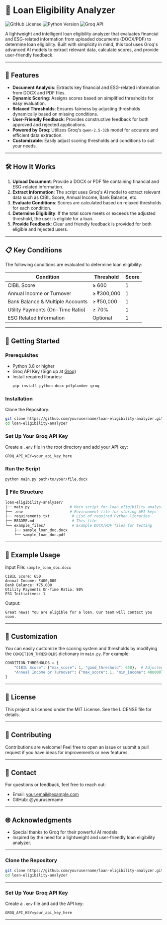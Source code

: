 
# 🏦 **Loan Eligibility Analyzer**

![GitHub License](https://img.shields.io/badge/license-MIT-blue.svg) ![Python Version](https://img.shields.io/badge/python-3.8%20%7C%203.9%20%7C%203.10-blue) ![Groq API](https://img.shields.io/badge/Groq-API-green)

A lightweight and intelligent loan eligibility analyzer that evaluates financial and ESG-related information from uploaded documents (DOCX/PDF) to determine loan eligibility. Built with simplicity in mind, this tool uses Groq's advanced AI models to extract relevant data, calculate scores, and provide user-friendly feedback.

---

## 🌟 **Features**

- **Document Analysis**: Extracts key financial and ESG-related information from DOCX and PDF files.
- **Dynamic Scoring**: Assigns scores based on simplified thresholds for easy evaluation.
- **Relaxed Thresholds**: Ensures fairness by adjusting thresholds dynamically based on missing conditions.
- **User-Friendly Feedback**: Provides constructive feedback for both approved and rejected applications.
- **Powered by Groq**: Utilizes Groq's `qwen-2.5-32b` model for accurate and efficient data extraction.
- **Customizable**: Easily adjust scoring thresholds and conditions to suit your needs.

---

## 🛠️ **How It Works**

1. **Upload Document**: Provide a DOCX or PDF file containing financial and ESG-related information.
2. **Extract Information**: The script uses Groq's AI model to extract relevant data such as CIBIL Score, Annual Income, Bank Balance, etc.
3. **Evaluate Conditions**: Scores are calculated based on relaxed thresholds for each condition.
4. **Determine Eligibility**: If the total score meets or exceeds the adjusted threshold, the user is eligible for a loan.
5. **Provide Feedback**: Clear and friendly feedback is provided for both eligible and rejected users.

---

## 📋 **Key Conditions**

The following conditions are evaluated to determine loan eligibility:

| **Condition**                  | **Threshold**           | **Score** |
|--------------------------------|-------------------------|-----------|
| CIBIL Score                    | ≥ 600                  | 1         |
| Annual Income or Turnover      | ≥ ₹300,000             | 1         |
| Bank Balance & Multiple Accounts | ≥ ₹50,000            | 1         |
| Utility Payments (On-Time Ratio) | ≥ 70%                | 1         |
| ESG Related Information        | Optional               | 1         |

---

## 🚀 **Getting Started**

### **Prerequisites**

- Python 3.8 or higher
- Groq API Key (Sign up at [Groq](https://groq.com))
- Install required libraries:
  ```bash
  pip install python-docx pdfplumber groq
  ```

### **Installation**

Clone the Repository:
```bash
git clone https://github.com/yourusername/loan-eligibility-analyzer.git
cd loan-eligibility-analyzer
```

### **Set Up Your Groq API Key**

Create a `.env` file in the root directory and add your API key:
```plaintext
GROQ_API_KEY=your_api_key_here
```

### **Run the Script**
```bash
python main.py path/to/your/file.docx
```

### **📂 File Structure**
```bash
loan-eligibility-analyzer/
├── main.py                  # Main script for loan eligibility analysis
├── .env                     # Environment file for storing API keys
├── requirements.txt          # List of required Python libraries
├── README.md                 # This file
└── example_files/            # Example DOCX/PDF files for testing
    ├── sample_loan_doc.docx
    └── sample_loan_doc.pdf
```

---

## 🧪 **Example Usage**

Input File: `sample_loan_doc.docx`

```plaintext
CIBIL Score: 650
Annual Income: ₹400,000
Bank Balance: ₹75,000
Utility Payments On-Time Ratio: 80%
ESG Initiatives: 1
```

Output:
```plaintext
Great news! You are eligible for a loan. Our team will contact you soon.
```

---

## 🎯 **Customization**

You can easily customize the scoring system and thresholds by modifying the `CONDITION_THRESHOLDS` dictionary in `main.py`. For example:

```python
CONDITION_THRESHOLDS = {
    "CIBIL Score": {"max_score": 1, "good_threshold": 650},  # Adjusted threshold
    "Annual Income or Turnover": {"max_score": 1, "min_income": 400000},  # Higher income requirement
}
```

---

## 📜 License
This project is licensed under the MIT License. See the LICENSE file for details.

---

## 🙌 Contributing
Contributions are welcome! Feel free to open an issue or submit a pull request if you have ideas for improvements or new features.

---

## 📧 Contact
For questions or feedback, feel free to reach out:

- Email: your.email@example.com
- GitHub: @yourusername

---

## 🌐 Acknowledgments
- Special thanks to Groq for their powerful AI models.
- Inspired by the need for a lightweight and user-friendly loan eligibility analyzer.

---

### Clone the Repository

```bash
git clone https://github.com/yourusername/loan-eligibility-analyzer.git
cd loan-eligibility-analyzer
```

---

### Set Up Your Groq API Key

Create a `.env` file and add the API key:
```plaintext
GROQ_API_KEY=your_api_key_here
```

---
